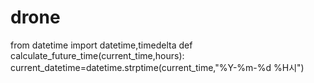 # drone

from datetime import datetime,timedelta
def calculate_future_time(current_time,hours):
  current_datetime=datetime.strptime(current_time,"%Y-%m-%d %H시")

